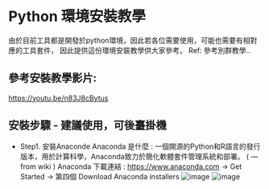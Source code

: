 # Python 環境安裝教學
由於目前工具都是開發於python環境，因此若各位需要使用，可能也需要有相對應的工具套件，
因此提供這份環境安裝教學供大家參考。
Ref: 參考別群教學..

## 參考安裝教學影片:
https://youtu.be/n83J8cBytus

## 安裝步驟 - 建議使用，可後臺掛機
* Step1. 安裝Anaconde
Anaconda 是什麼 : 一個開源的Python和R語言的發行版本，用於計算科學，Anaconda致力於簡化軟體套件管理系統和部署。 ( — from wiki )
Anaconda 下載連結 : https://www.anaconda.com → Get Started → 第四個 Download Anaconda installers
![image](https://user-images.githubusercontent.com/91179422/156639031-00198056-69a1-4dc8-b185-3d42d924424e.png)
![image](https://user-images.githubusercontent.com/91179422/156639049-31a2612d-8de3-46d7-ac29-50c7db9b8678.png)


